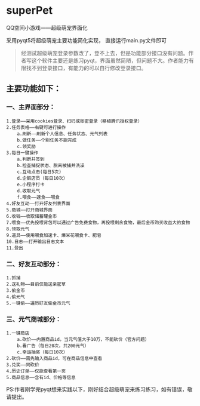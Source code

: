 # superPet
QQ空间小游戏——超级萌宠界面化

采用pyqt5将超级萌宠主要功能简化实现，
直接运行main.py文件即可

> 经测试超级萌宠登录参数改了，登不上去，但是功能部分接口没有问题。作者写这个软件主要还是练习pyqt，界面虽然简陋，但问题不大。作者能力有限找不到登录接口，有能力的可以自行修改登录接口。
## 主要功能如下：
### 一、主界面部分：
    1.登录——采用cookies登录、扫码或账密登录（移植腾讯授权登录）
    2.任务表格——右键可进行操作
        a.刷新——刷新个人信息、任务状态、元气列表
        b.做任务——个别任务不能完成
        c.领奖励
    3.每日一键操作
        a.判断并签到
        b.检查捕捉状态、脱离被捕并洗澡
        c.互动点击(每日5次)
        d.企鹅店员（每日10次）
        e.小程序打卡
        d.收取元气
        f.喂食——速食——喂食
    4.好友互动——打开好友列表界面
    5.商城——打开商城界面
    6.收钱——收取储蓄罐金币
    7.喂食——优先投喂背包可以通过广告免费食物，再投喂剩余食物，最后金币购买收益大的食物
    8.领取元气
    9.道具——使用喂食加速卡、爆米花喂食卡、肥皂
    10.日志——打开输出日志文本
    11.登出
### 二、好友互动部分：
    1.抓捕
    2.送礼物——目前仅能送亲密草
    3.偷金币
    4.偷元气
    5.一键偷——遍历好友偷金币元气
### 三、元气商城部分：
    1.一键商店
        a.砍价——内置商品id。当元气值大于10万，不能砍价（官方问题）
        b.看广告（每日20次，共200元气）
        c.幸运抽奖（每日10次）
    2.砍价——需先输入商品id，可在商品信息中查看
    3.兑奖——同砍价
    4.历史订单——仅能查看第一页
    5.商品信息——含有id、价格等信息


PS:作者刚学完pyqt想来实践以下，刚好结合超级萌宠来练习练习，如有错误，敬请提出。
